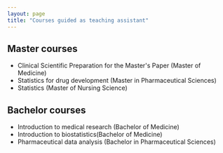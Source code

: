 ```yaml
---
layout: page
title: "Courses guided as teaching assistant"
---
```


## Master courses
* Clinical Scientific Preparation for the Master's Paper (Master of Medicine)
* Statistics for drug development (Master in Pharmaceutical Sciences)
* Statistics (Master of Nursing Science)

## Bachelor courses
* Introduction to medical research (Bachelor of Medicine)
* Introduction to biostatistics(Bachelor of Medicine)
* Pharmaceutical data analysis (Bachelor in Pharmaceutical Sciences)
